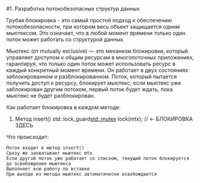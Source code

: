 #1. Разработка потокобезопасных структур данных

Грубая блокировка - это самый простой подход к обеспечению потокобезопасности, 
при котором весь объект защищается одним мьютексом. Это означает, что в любой момент 
времени только один поток может работать со структурой данных.


Мьютекс (от mutually exclusive) — это механизм блокировки, который управляет доступом к общим ресурсам в многопоточных приложениях, гарантируя, что только один поток может использовать ресурс в каждый конкретный момент времени. Он работает в двух состояниях: заблокированном и разблокированном. Поток, который пытается получить доступ к ресурсу, блокирует мьютекс; если мьютекс уже заблокирован другим потоком, первый поток будет ждать, пока мьютекс не будет разблокирован. 

Как работает блокировка в каждом методе:

1. Метод insert()
std::lock_guard<std::mutex> lock(mtx);  // ← БЛОКИРОВКА ЗДЕСЬ

Что происходит:
```
Поток входит в метод insert()
Сразу же захватывает мьютекс mtx
Если другой поток уже работает со списком, текущий поток блокируется до освобождения мьютекса
Выполняет всю работу по вставке
При выходе из метода мьютекс автоматически освобождается
```